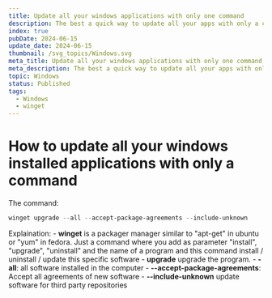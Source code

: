 ```yaml
---
title: Update all your windows applications with only one command
description: The best a quick way to update all your apps with only a command in Windows 10 and Windows 11 without additional programs
index: true
pubDate: 2024-06-15
update_date: 2024-06-15
thumbnail: /svg_topics/Windows.svg
meta_title: Update all your windows applications with only one command
meta_description: The best a quick way to update all your apps with only a command in Windows 10 and Windows 11 without additional programs
topic: Windows
status: Published
tags:
  - Windows
  - winget
---
```

# How to update all your windows installed applications with only a command

The command:

```powershell
winget upgrade --all --accept-package-agreements --include-unknown  
```

Explaination:
	- **winget** is a packager manager similar to "apt-get" in ubuntu or "yum" in fedora. Just a command where you add as parameter "install", "upgrade", "uninstall" and the name of a program and this command install / uninstall / update this specific software
	- **upgrade** upgrade  the program.
	-  **-all**: all software installed in the computer
	-  **--accept-package-agreements**: Accept all agreements of new software
	- **--include-unknown** update software for third party repositories